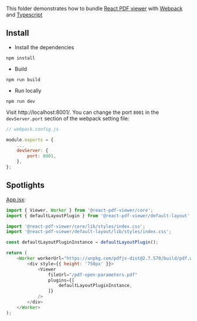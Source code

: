 This folder demonstrates how to bundle [React PDF viewer](https://react-pdf-viewer.dev) with [Webpack](https://webpack.js.org) and [Typescript](https://www.typescriptlang.org)

## Install

* Install the dependencies

~~~ console
npm install
~~~

* Build

~~~ console
npm run build
~~~

* Run locally

~~~ console
npm run dev
~~~

Visit http://localhost:8001/. You can change the port `8001` in the `devServer.port` section of the webpack setting file: 

~~~ javascript
// webpack.config.js

module.exports = {
    ...
    devServer: {
        port: 8001,
    },
};
~~~

## Spotlights

[App.jsx](src/App.jsx):

~~~ javascript
import { Viewer, Worker } from '@react-pdf-viewer/core';
import { defaultLayoutPlugin } from '@react-pdf-viewer/default-layout';

import '@react-pdf-viewer/core/lib/styles/index.css';
import '@react-pdf-viewer/default-layout/lib/styles/index.css';

const defaultLayoutPluginInstance = defaultLayoutPlugin();

return (
    <Worker workerUrl="https://unpkg.com/pdfjs-dist@2.7.570/build/pdf.worker.js">
        <div style={{ height: '750px' }}>
            <Viewer
                fileUrl="/pdf-open-parameters.pdf"
                plugins={[
                    defaultLayoutPluginInstance,
                ]}
            />
        </div>
    </Worker>
);
~~~
